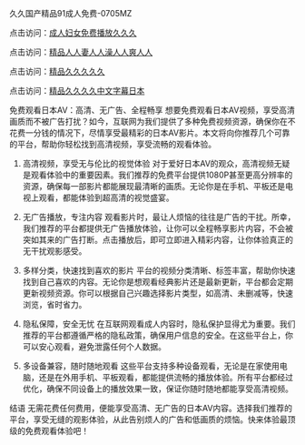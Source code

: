 
久久国产精品91成人免费-0705MZ

点击访问：<a href="https://heiliaoe8ajia.pages.dev">成人妇女免费播放久久久</a>

点击访问：<a href="https://heiliaoxqkkct.pages.dev">精品人人妻人人澡人人爽人人</a>

点击访问：<a href="https://heiliaoxwd5i8.pages.dev">精品久久久久久</a>

点击访问：<a href="https://heiliaowt0d7p.pages.dev">精品久久久久中文字幕日本</a>


免费观看日本AV：高清、无广告、全程畅享
想要免费观看日本AV视频，享受高清画质而不被广告打扰？如今，互联网为我们提供了多种免费视频资源，确保你在不花费一分钱的情况下，尽情享受最精彩的日本AV影片。本文将向你推荐几个可靠的平台，帮助你轻松找到高清视频，享受流畅的观看体验。

1. 高清视频，享受无与伦比的视觉体验
对于爱好日本AV的观众，高清视频无疑是观看体验中的重要因素。我们推荐的免费平台提供1080P甚至更高分辨率的资源，确保每一部影片都能展现最清晰的画质。无论你是在手机、平板还是电视上观看，都能体验到超高清的视觉盛宴。

2. 无广告播放，专注内容
观看影片时，最让人烦恼的往往是广告的干扰。所幸，我们推荐的平台都提供无广告播放体验，让你可以全程畅享影片内容，不会被突如其来的广告打断。点击播放后，即可立即进入精彩内容，让你体验真正的无干扰观影感受。

3. 多样分类，快速找到喜欢的影片
平台的视频分类清晰、标签丰富，帮助你快速找到自己喜欢的内容。无论你是想观看经典影片还是最新更新，平台都会定期更新视频资源。你可以根据自己兴趣选择影片类型，如高清、未删减等，快速浏览，省时省力。

4. 隐私保障，安全无忧
在互联网观看成人内容时，隐私保护显得尤为重要。我们推荐的平台都遵循严格的隐私政策，确保用户信息的安全。在这些平台上，你可以安心观看，避免泄露任何个人数据。

5. 多设备兼容，随时随地观看
这些平台支持多种设备观看，无论是在家使用电脑，还是在外用手机、平板观看，都能提供流畅的播放体验。所有平台都经过优化，确保不同设备上的播放效果一致，保证你随时随地都能享受高清视频。

结语
无需花费任何费用，便能享受高清、无广告的日本AV内容。选择我们推荐的平台，享受无缝的观影体验，从此告别烦人的广告和低画质的烦恼。快来体验最顶级的免费观看体验吧！








<span style="display:none;">[Canonical link](  ）</span>
